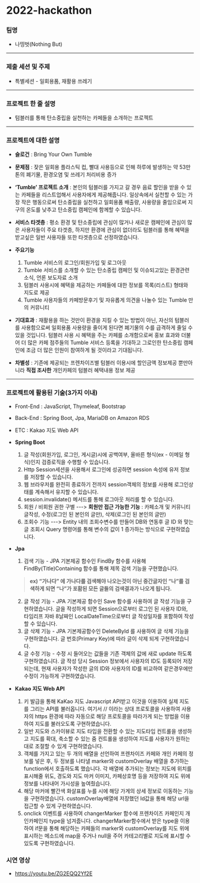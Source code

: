 # 2022-hackathon
### 팀명
- 나띵벗(Nothing But)
----------

### 제출 세션 및 주제
- 특별세션 - 일회용품, 재활용 쓰레기
----------

### 프로젝트 한 줄 설명
- 텀블러를 통해 탄소중립을 실천하는 카페들을 소개하는 프로젝트
----------
### 프로젝트에 대한 설명
- **슬로건** : Bring Your Own Tumble

- **문제점** : 잦은 일회용 플라스틱 컵, 빨대 사용등으로 인해 하루에 발생하는 약 53만톤의 폐기물, 환경오염 및 쓰레기 처리비용 증가

- **‘Tumble’ 프로젝트 소개** : 본인의 텀블러를 가지고 갈 경우 음료 할인을 받을 수 있는 카페들을 리스트업해서 사용자에게 제공해줍니다.
일상속에서 실천할 수 있는 가장 작은 행동으로써 탄소중립을 실천하고 일회용품 배출량, 사용량을 줄임으로써 지구의 온도를 낮추고 탄소중립 캠페인에 함께할 수 있습니다.

- **서비스 타겟층** : 평소 환경 및 탄소중립에 관심이 많거나 새로운 캠페인에 관심이 많은 사용자들이 주요 타겟층, 하지만 환경에 관심이 없더라도 텀블러를 통해 혜택을 받고싶은 일반 사용자들 또한 타겟층으로 선정하였습니다.

- **주요기능**
  1. Tumble 서비스의 로그인/회원가입 및 로그아웃
  2. Tumble 서비스를 소개할 수 있는 탄소중립 캠페인 및 이슈되고있는 환경관련 소식, 언론 보도자료 소개
  3. 텀블러 사용시에 혜택을 제공하는 카페들에 대한 정보를 목록(리스트) 형태와 지도로 제공
  4. Tumble 사용자들의 카페방문후기 및 자유롭게 의견을 나눌수 있는 Tumble 만의 커뮤니티

- **기대효과** : 재활용을 하는 것만이 환경을 지킬 수 있는 방법이 아닌, 자신의 텀블러를 사용함으로써 일회용품 사용량을 줄이게 된다면 폐기물의 수를 급격하게 줄일 수 있을 것입니다. 텀블러 사용 시 혜택을 주는 카페를 소개함으로써 홍보 효과와 더불어 더 많은 카페 점주들의 Tumble 서비스 등록을 기대하고 그로인한 탄소중립 캠페인에 조금 더 많은 인원이 참여하게 될 것이라고 기대됩니다.

- **차별성** : 기존에 제공되는 프렌차이즈별 텀블러 이용시에 할인금액 정보제공 뿐만아니라 **직접 조사한** 개인카페의 텀블러 혜택내용 정보 제공

----------
### 프로젝트에 활용된 기술(3가지 이내)
- Front-End : JavaScript, Thymeleaf, Bootstrap
- Back-End : Spring Boot, Jpa, MariaDB on Amazon RDS
- ETC : Kakao 지도 Web API

- **Spring Boot**
  1. 글 작성(회원가입, 로그인, 게시글)시에 공백여부, 올바른 형식(ex - 이메일 형식)인지 검증로직을 수행할 수 있습니다.
  2. Http Session세션을 사용해서 로그인에 성공하면 session 속성에 유저 정보를 저장할 수 있습니다.
  3. 웹 브라우저를 완전히 종료하기 전까지 session객체의 정보를 사용해 로그인상태를 계속해서 유지할 수 있습니다.
  4. session.invalidate() 메서드를 통해 로그아웃 처리를 할 수 있습니다.
  5. 회원 / 비회원 권한 구별 ---> **회원만 접근 가능한 기능** : 카페소개 및 커뮤니티 글작성, 수정(로그인 된 본인의 글만), 삭제(로그인 된 본인의 글만)
  6. 조회수 기능 ---> Entity 내의 조회수변수를 만들어 DB와 연동후 글 ID 와 맞는 글 조회시 Query 명령어를 통해 변수의 값이 1 증가하는 방식으로 구현하였습니다.

- **Jpa**
  1. 검색 기능 - JPA 기본제공 함수인 FindBy 함수를 사용해 FindBy(Title)Containing 함수를 통해 제목 검색 기능을 구현했습니다. 
  > **ex) “가나다” 에 가나다를 검색해야 나오는것이 아닌 중간글자인 “나”를 검색하게 되면 “나”가 포홤된 모든 글들의 검색결과가 나오게 됩니다.**
  2. 글 작성 기능 - JPA 기본제공 함수인 Save 함수를 사용하여 글 작성 기능을 구현하였습니다. 글을 작성하게 되면 Session으로부터 로그인 된 사용자 ID와, 타임리프 자바 8날짜인 LocalDateTime으로부터 글 작성일자를 포함하여 작성할 수 있습니다.
  3. 글 삭제 기능 - JPA 기본제공함수인 DeleteById 를 사용하여 글 삭제 기능을 구현하였습니다. 글 번호(Primary Key)에 따라 글이 삭제 되게 구현하였습니다.
  4. 글 수정 기능 - 수정 시 들어오는 값들을 기존 객체의 값에 새로 update 하도록 구현하였습니다. 글 작성 당시 Session 정보에서 사용자의 ID도 등록되어 저장되는데, 현재 사용자가 작성한 글의 ID와 사용자의 ID를 비교하여 같은경우에만 수정이 가능하게 구현하였습니다.

- **Kakao 지도 Web API**
  1. 키 발급을 통해 KaKao 지도 Javascript API받고 이것을 이용하여 실제 지도를 그리는 API를 불러옵니다. 여기서 // 이라는 상대 프로토콜을 사용하여 사용자의 https 환경에 따라 자동으로 해당 프로토콜을 따라가게 되는 방법을 이용하여 지도를 불러오도록 구현하였습니다.
  2. 일반 지도와 스카이뷰로 지도 타입을 전환할 수 있는 지도타입 컨트롤을 생성하고 지도를 확대, 축소할 수 있는 줌 컨트롤을 생성하여 지도를 사용자가 원하는 대로 조절할 수 있게 구현하였습니다.
  3. 객체를 가지고 있는 두 개의 배열을 선언하여 프렌차이즈 카페와 개인 카페의 정보를 넣은 후, 두 정보를 나타낼 marker와 customOverlay 배열을 추가하는 function에서 호출하도록 했습니다.
    각 배열에 추가되는 정보는 지도에 위치를 표시해줄 위도, 경도와 지도 마커 이미지, 카페상호명 등을 저장하여 지도 위에 정보를 나타내어 가시성을 높여줬습니다. 
  4. 해당 마커에 빨간색 화살표를 누를 시에 해당 가게의 상세 정보로 이동하는 기능을 구현하였습니다. customOverlay배열에 저장했던 Id값을 통해 해당 url을 접근할 수 있게 구현하였습니다.
  5. onclick 이벤트를 사용하여 changerMarker 함수에 프렌차이즈 카페인지 개인카페인지 type을 넘겨줍니다. changerMarker함수에서 받은 type을 이용하여 if문을 통해 해당하는 카페들의 marker와 customOverlay를 지도 위에 표시하는 메소드에 map을 주거나 null을 주어 카테고리별로 지도에 표시할 수 있도록 구현하였습니다. 
 
### 시연 영상
- https://youtu.be/ZG2EQQ2Yf2E
